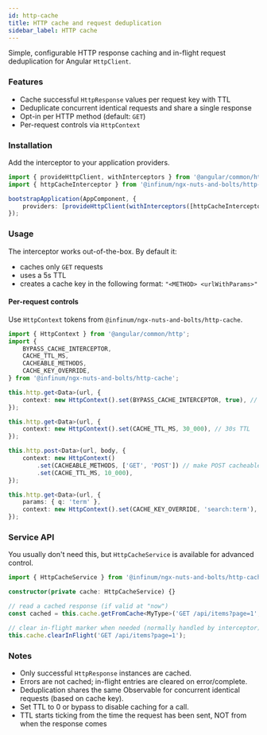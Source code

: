 ```yaml
---
id: http-cache
title: HTTP cache and request deduplication
sidebar_label: HTTP cache
---
```


Simple, configurable HTTP response caching and in-flight request deduplication for Angular `HttpClient`.

### Features

- Cache successful `HttpResponse` values per request key with TTL
- Deduplicate concurrent identical requests and share a single response
- Opt-in per HTTP method (default: `GET`)
- Per-request controls via `HttpContext`

### Installation

Add the interceptor to your application providers.

```ts
import { provideHttpClient, withInterceptors } from '@angular/common/http';
import { httpCacheInterceptor } from '@infinum/ngx-nuts-and-bolts/http-cache';

bootstrapApplication(AppComponent, {
	providers: [provideHttpClient(withInterceptors([httpCacheInterceptor]))],
});
```

### Usage

The interceptor works out-of-the-box. By default it:

- caches only `GET` requests
- uses a 5s TTL
- creates a cache key in the following format: `"<METHOD> <urlWithParams>"`

#### Per-request controls

Use `HttpContext` tokens from `@infinum/ngx-nuts-and-bolts/http-cache`.

```ts
import { HttpContext } from '@angular/common/http';
import {
	BYPASS_CACHE_INTERCEPTOR,
	CACHE_TTL_MS,
	CACHEABLE_METHODS,
	CACHE_KEY_OVERRIDE,
} from '@infinum/ngx-nuts-and-bolts/http-cache';

this.http.get<Data>(url, {
	context: new HttpContext().set(BYPASS_CACHE_INTERCEPTOR, true), // skip cache/dedup for this call
});

this.http.get<Data>(url, {
	context: new HttpContext().set(CACHE_TTL_MS, 30_000), // 30s TTL
});

this.http.post<Data>(url, body, {
	context: new HttpContext()
		.set(CACHEABLE_METHODS, ['GET', 'POST']) // make POST cacheable (opt-in)
		.set(CACHE_TTL_MS, 10_000),
});

this.http.get<Data>(url, {
	params: { q: 'term' },
	context: new HttpContext().set(CACHE_KEY_OVERRIDE, 'search:term'), // custom cache key
});
```

### Service API

You usually don't need this, but `HttpCacheService` is available for advanced control.

```ts
import { HttpCacheService } from '@infinum/ngx-nuts-and-bolts/http-cache';

constructor(private cache: HttpCacheService) {}

// read a cached response (if valid at "now")
const cached = this.cache.getFromCache<MyType>('GET /api/items?page=1', Date.now());

// clear in-flight marker when needed (normally handled by interceptor)
this.cache.clearInFlight('GET /api/items?page=1');
```

### Notes

- Only successful `HttpResponse` instances are cached.
- Errors are not cached; in-flight entries are cleared on error/complete.
- Deduplication shares the same Observable for concurrent identical requests (based on cache key).
- Set TTL to 0 or bypass to disable caching for a call.
- TTL starts ticking from the time the request has been sent, NOT from when the response comes
